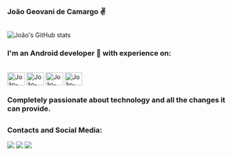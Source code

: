 ### João Geovani de Camargo ✌️

##

![João's GitHub stats](https://github-readme-stats.vercel.app/api?username=joaogeovani&show_icons=true&theme=radical)


### I'm an Android developer 📱 with experience on:

<div style="display: inline_block"><br>
  <img align="center" alt="João-Kt" height="30" width="40" src="https://cdn.jsdelivr.net/gh/devicons/devicon/icons/kotlin/kotlin-original.svg">
  <img align="center" alt="João-Js" height="30" width="40" src="https://cdn.jsdelivr.net/gh/devicons/devicon/icons/javascript/javascript-original.svg">
  <img align="center" alt="João-HTML" height="30" width="40" src="https://cdn.jsdelivr.net/gh/devicons/devicon/icons/html5/html5-original.svg">
  <img align="center" alt="João-CSS" height="30" width="40" src="https://cdn.jsdelivr.net/gh/devicons/devicon/icons/css3/css3-original.svg">
</div>

### Completely passionate about technology and all the changes it can provide.

##

### Contacts and Social Media:

<div>
  <a href="https://www.linkedin.com/in/joão-geovani-de-camargo-9a464418a/" target="_blank"><img src="https://img.shields.io/badge/-LinkedIn-%230077B5?style=for-the-badge&logo=linkedin&logoColor=white" target="_blank"></a> 
  <a href = "mailto:joaogeovanic@gmail.com"><img src="https://img.shields.io/badge/-Gmail-%23333?style=for-the-badge&logo=gmail&logoColor=white" target="_blank"></a>
    <a href="hhttps://www.instagram.com/gibby_camargo/" target="_blank"><img src="https://img.shields.io/badge/-Instagram-%23E4405F?style=for-the-badge&logo=instagram&logoColor=white" target="_blank"></a>
</div>
